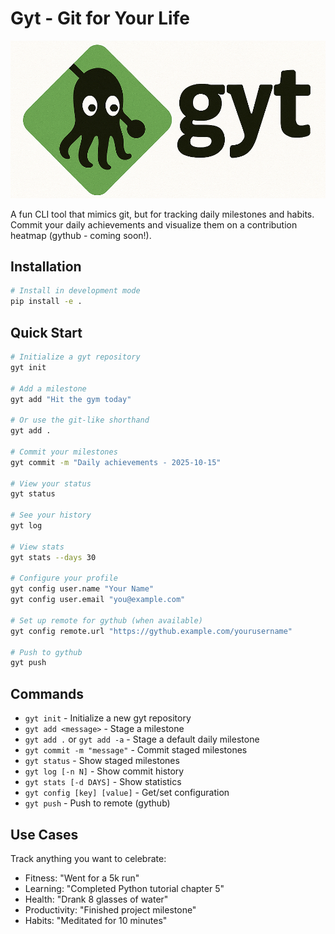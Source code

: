 # Gyt - Git for Your Life

![Gyt Icon](https://github.com/Cli0808/Gyt/blob/main/gyt_icon.png?raw=true)

A fun CLI tool that mimics git, but for tracking daily milestones and habits. Commit your daily achievements and visualize them on a contribution heatmap (gythub - coming soon!).

## Installation

```bash
# Install in development mode
pip install -e .
```

## Quick Start

```bash
# Initialize a gyt repository
gyt init

# Add a milestone
gyt add "Hit the gym today"

# Or use the git-like shorthand
gyt add .

# Commit your milestones
gyt commit -m "Daily achievements - 2025-10-15"

# View your status
gyt status

# See your history
gyt log

# View stats
gyt stats --days 30

# Configure your profile
gyt config user.name "Your Name"
gyt config user.email "you@example.com"

# Set up remote for gythub (when available)
gyt config remote.url "https://gythub.example.com/yourusername"

# Push to gythub
gyt push
```

## Commands

- `gyt init` - Initialize a new gyt repository
- `gyt add <message>` - Stage a milestone
- `gyt add .` or `gyt add -a` - Stage a default daily milestone
- `gyt commit -m "message"` - Commit staged milestones
- `gyt status` - Show staged milestones
- `gyt log [-n N]` - Show commit history
- `gyt stats [-d DAYS]` - Show statistics
- `gyt config [key] [value]` - Get/set configuration
- `gyt push` - Push to remote (gythub)

## Use Cases

Track anything you want to celebrate:
- Fitness: "Went for a 5k run"
- Learning: "Completed Python tutorial chapter 5"
- Health: "Drank 8 glasses of water"
- Productivity: "Finished project milestone"
- Habits: "Meditated for 10 minutes"
